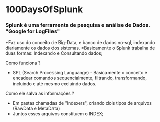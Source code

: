 # 100DaysOfSplunk

### Splunk é uma ferramenta de pesquisa e análise de Dados. "Google for LogFiles"

*Faz uso do conceito de Big-Data, e banco de dados no-sql, indexando diariamente os dados dos sistemas.
*Basicamente o Splunk trabalha de duas formas: Indexando e Consultando dados;

Como funciona ?
* SPL (Search Processing Languange) - Basicamente o conceito é encadear comandos sequencialmente, filtrando, transformando, incluindo e até mesmo excluindo dados.

Como ele salva as informações ?
* Em pastas chamadas de "Indexers", criando dois tipos de arquivos (RawData e MetaData)
* Juntos esses arquivos constituem o INDEX;



